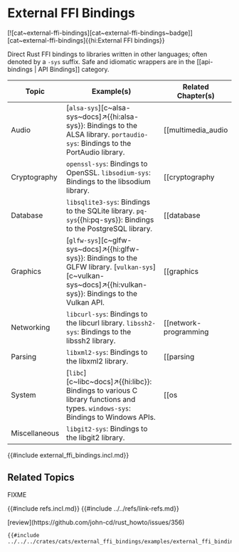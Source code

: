# External FFI Bindings

[![cat~external-ffi-bindings][cat~external-ffi-bindings~badge]][cat~external-ffi-bindings]{{hi:External FFI bindings}}

Direct Rust FFI bindings to libraries written in other languages; often denoted by a `-sys` suffix. Safe and idiomatic wrappers are in the [[api-bindings | API Bindings]] category.

| Topic | Example(s) | Related Chapter(s) |
| --- | --- | --- |
| Audio | [`alsa-sys`][c~alsa-sys~docs]↗{{hi:alsa-sys}}: Bindings to the ALSA library. `portaudio-sys`: Bindings to the PortAudio library. | [[multimedia_audio | Multimedia: Audio]] |
| Cryptography | `openssl-sys`: Bindings to OpenSSL. `libsodium-sys`: Bindings to the libsodium library. | [[cryptography | Cryptography]] |
| Database | `libsqlite3-sys`: Bindings to the SQLite library. `pq-sys`{{hi:pq-sys}}: Bindings to the PostgreSQL library. | [[database | Database]] |
| Graphics | [`glfw-sys`][c~glfw-sys~docs]↗{{hi:glfw-sys}}: Bindings to the GLFW library. [`vulkan-sys`][c~vulkan-sys~docs]↗{{hi:vulkan-sys}}: Bindings to the Vulkan API. | [[graphics | Graphics]] |
| Networking | `libcurl-sys`: Bindings to the libcurl library. `libssh2-sys`: Bindings to the libssh2 library. | [[network-programming | Network Programming]] |
| Parsing | `libxml2-sys`: Bindings to the libxml2 library. | [[parsing | Parsing]] |
| System | [`libc`][c~libc~docs]↗{{hi:libc}}: Bindings to various C library functions and types. `windows-sys`: Bindings to Windows APIs. | [[os | OS]] [[os_windows-apis | OS Windows APIs]] |
| Miscellaneous | `libgit2-sys`: Bindings to the libgit2 library. |  |

{{#include external_ffi_bindings.incl.md}}

## Related Topics

FIXME

{{#include refs.incl.md}}
{{#include ../../refs/link-refs.md}}

<div class="hidden">
[review](https://github.com/john-cd/rust_howto/issues/356)

```rust,editable
{{#include ../../../crates/cats/external_ffi_bindings/examples/external_ffi_bindings.rs:example}}
```

</div>

